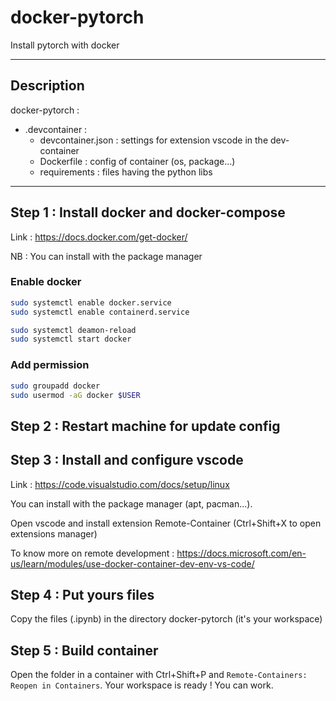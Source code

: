 # docker-pytorch
Install pytorch with docker

---

## Description

docker-pytorch :
- .devcontainer :
    - devcontainer.json : settings for extension vscode in the dev-container
    - Dockerfile : config of container (os, package...)
    - requirements : files having the python libs

---

## Step 1 : Install docker and docker-compose

Link : https://docs.docker.com/get-docker/

NB : You can install with the package manager

### Enable docker

```bash
sudo systemctl enable docker.service
sudo systemctl enable containerd.service

sudo systemctl deamon-reload
sudo systemctl start docker
```

### Add permission

```bash
sudo groupadd docker
sudo usermod -aG docker $USER
```

## Step 2 : Restart machine for update config

## Step 3 : Install and configure vscode

Link : https://code.visualstudio.com/docs/setup/linux

You can install with the package manager (apt, pacman...).

Open vscode and install extension Remote-Container (Ctrl+Shift+X to open extensions manager)

To know more on remote development : https://docs.microsoft.com/en-us/learn/modules/use-docker-container-dev-env-vs-code/

## Step 4 : Put yours files

Copy the files (.ipynb) in the directory docker-pytorch (it's your workspace)


## Step 5 : Build container

Open the folder in a container with Ctrl+Shift+P and `Remote-Containers: Reopen in Containers`. Your workspace is ready ! You can work.


